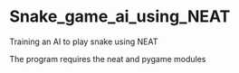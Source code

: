 # Snake_game_ai_using_NEAT
Training an AI to play snake using NEAT

The program requires the neat and pygame modules
